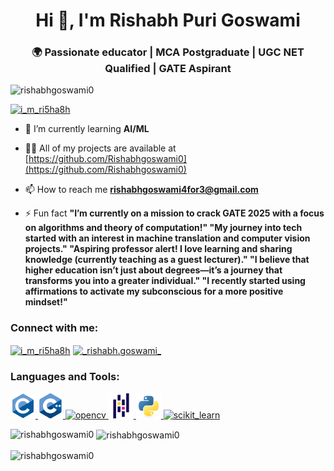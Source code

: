 <h1 align="center">Hi 👋, I'm Rishabh Puri Goswami</h1>
<h3 align="center">🌍 Passionate educator | MCA Postgraduate | UGC NET Qualified | GATE Aspirant</h3>

<p align="left"> <img src="https://komarev.com/ghpvc/?username=rishabhgoswami0&label=Profile%20views&color=0e75b6&style=flat" alt="rishabhgoswami0" /> </p>

<p align="left"> <a href="https://twitter.com/i_m_ri5ha8h" target="blank"><img src="https://img.shields.io/twitter/follow/i_m_ri5ha8h?logo=twitter&style=for-the-badge" alt="i_m_ri5ha8h" /></a> </p>

- 🌱 I’m currently learning **AI/ML**

- 👨‍💻 All of my projects are available at [https://github.com/Rishabhgoswami0](https://github.com/Rishabhgoswami0)

- 📫 How to reach me **rishabhgoswami4for3@gmail.com**

- ⚡ Fun fact **"I’m currently on a mission to crack GATE 2025 with a focus on algorithms and theory of computation!" "My journey into tech started with an interest in machine translation and computer vision projects." "Aspiring professor alert! I love learning and sharing knowledge (currently teaching as a guest lecturer)." "I believe that higher education isn’t just about degrees—it’s a journey that transforms you into a greater individual." "I recently started using affirmations to activate my subconscious for a more positive mindset!"**

<h3 align="left">Connect with me:</h3>
<p align="left">
<a href="https://twitter.com/i_m_ri5ha8h" target="blank"><img align="center" src="https://raw.githubusercontent.com/rahuldkjain/github-profile-readme-generator/master/src/images/icons/Social/twitter.svg" alt="i_m_ri5ha8h" height="30" width="40" /></a>
<a href="https://instagram.com/_rishabh.goswami_" target="blank"><img align="center" src="https://raw.githubusercontent.com/rahuldkjain/github-profile-readme-generator/master/src/images/icons/Social/instagram.svg" alt="_rishabh.goswami_" height="30" width="40" /></a>
</p>

<h3 align="left">Languages and Tools:</h3>
<p align="left"> <a href="https://www.cprogramming.com/" target="_blank" rel="noreferrer"> <img src="https://raw.githubusercontent.com/devicons/devicon/master/icons/c/c-original.svg" alt="c" width="40" height="40"/> </a> <a href="https://www.w3schools.com/cpp/" target="_blank" rel="noreferrer"> <img src="https://raw.githubusercontent.com/devicons/devicon/master/icons/cplusplus/cplusplus-original.svg" alt="cplusplus" width="40" height="40"/> </a> <a href="https://opencv.org/" target="_blank" rel="noreferrer"> <img src="https://www.vectorlogo.zone/logos/opencv/opencv-icon.svg" alt="opencv" width="40" height="40"/> </a> <a href="https://pandas.pydata.org/" target="_blank" rel="noreferrer"> <img src="https://raw.githubusercontent.com/devicons/devicon/2ae2a900d2f041da66e950e4d48052658d850630/icons/pandas/pandas-original.svg" alt="pandas" width="40" height="40"/> </a> <a href="https://www.python.org" target="_blank" rel="noreferrer"> <img src="https://raw.githubusercontent.com/devicons/devicon/master/icons/python/python-original.svg" alt="python" width="40" height="40"/> </a> <a href="https://scikit-learn.org/" target="_blank" rel="noreferrer"> <img src="https://upload.wikimedia.org/wikipedia/commons/0/05/Scikit_learn_logo_small.svg" alt="scikit_learn" width="40" height="40"/> </a> </p>

<p><img align="left" src="https://github-readme-stats.vercel.app/api/top-langs?username=rishabhgoswami0&show_icons=true&locale=en&layout=compact" alt="rishabhgoswami0" /></p>

<p>&nbsp;<img align="center" src="https://github-readme-stats.vercel.app/api?username=rishabhgoswami0&show_icons=true&locale=en" alt="rishabhgoswami0" /></p>

<p><img align="center" src="https://github-readme-streak-stats.herokuapp.com/?user=rishabhgoswami0&" alt="rishabhgoswami0" /></p>
